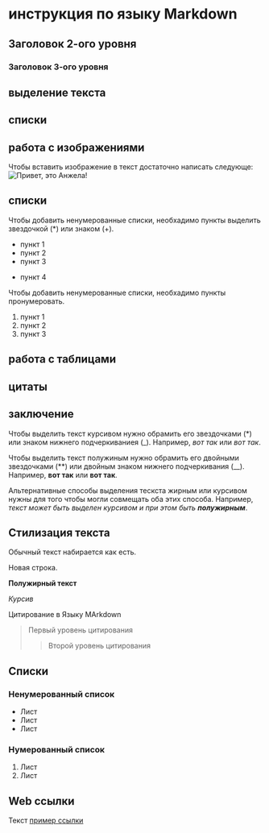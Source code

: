 # инструкция по языку Markdown

## Заголовок 2-ого уровня

### Заголовок 3-ого уровня




## выделение текста

## списки

## работа с изображениями

Чтобы вставить изображение в текст достаточно написать следующе:
![Привет, это Анжела!](Photo_Rezume.jpg)


## списки

Чтобы добавить ненумерованные списки, необхадимо пункты выделить звездочкой (*) или знаком (+).

* пункт 1
* пункт 2
* пункт 3
+ пункт 4

Чтобы добавить ненумерованные списки, необхадимо пункты пронумеровать.

1. пункт 1
2. пункт 2
3. пункт 3


## работа с таблицами

## цитаты

## заключение


Чтобы выделить текст курсивом нужно обрамить его звездочками (*) или знаком нижнего подчеркиваниея (_). Например, *вот так* или _вот так_.

Чтобы выделить текст полужиным нужно обрамить его двойными звездочками (**) или двойным знаком нижнего подчеркивания (__). Например, **вот так** или __вот так__.

Альтернативные способы выделения тескста жирным или курсивом нужны для того чтобы могли совмещать оба этих способа. Например, _текст может быть выделен курсивом и при этом быть **полужирным**_.

## Стилизация текста
Обычный текст набирается как есть.

  Новая строка.

  **Полужирный текст**

  *Курсив*

Цитирование в Языку MArkdown
> Первый уровень цитирования
>> Второй уровень цитирования

## Списки
### Ненумерованный список
* Лист
* Лист
* Лист

### Нумерованный список
1. Лист
2. Лист

## Web ссылки
Текст [пример ссылки](http.example.com "Всплывающая подсказка")